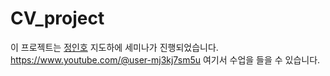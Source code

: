 # CV_project
이 프로젝트는 [정인호](https://github.com/inhovation97) 지도하에 세미나가 진행되었습니다.
https://www.youtube.com/@user-mj3kj7sm5u 여기서 수업을 들을 수 있습니다.
